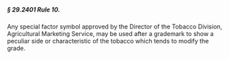 ##### § 29.2401 Rule 10. #####

Any special factor symbol approved by the Director of the Tobacco Division, Agricultural Marketing Service, may be used after a grademark to show a peculiar side or characteristic of the tobacco which tends to modify the grade.